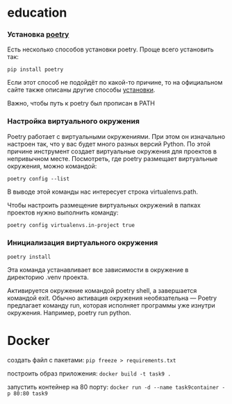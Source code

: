 # education

### Установка [poetry](https://python-poetry.org/)

Есть несколько способов установки poetry. Проще всего установить так:

`pip install poetry`

Если этот способ не подойдёт по какой-то причине, то на официальном сайте также описаны другие способы [установки](https://python-poetry.org/docs/#installing-with-the-official-installer).

Важно, чтобы путь к poetry был прописан в PATH


### Настройка виртуального окружения

Poetry работает с виртуальными окружениями. При этом он изначально настроен так, что у вас будет много разных версий Python. По этой причине инструмент создает виртуальные окружения для проектов в непривычном месте. Посмотреть, где poetry размещает виртуальные окружения, можно командой:

`poetry config --list`

В выводе этой команды нас интересует строка virtualenvs.path.

Чтобы настроить размещение виртуальных окружений в папках проектов нужно выполнить команду:

`poetry config virtualenvs.in-project true`


### Инициализация виртуального окружения

`poetry install`

Эта команда устанавливает все зависимости в окружение в директорию .venv проекта. 

Активируется окружение командой poetry shell, а завершается командой exit.
Обычно активация окружения необязательна — Poetry предлагает команду run, которая исполняет программы уже изнутри окружения. Например, poetry run python.


# Docker

создать файл с пакетами:
`pip freeze > requirements.txt`

построить образ приложения:
`docker build -t task9 .`

запустить контейнер на 80 порту:
`docker run -d --name task9container -p 80:80 task9`